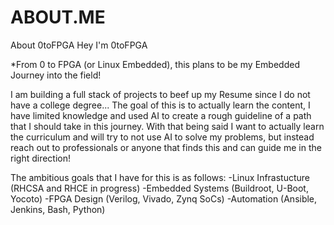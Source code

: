 # ABOUT.ME
About 0toFPGA
Hey I'm 0toFPGA

*From 0 to FPGA (or Linux Embedded), this plans to be my Embedded Journey into the field!

I am building a full stack of projects to beef up my Resume since I do not have a college degree... The goal of this is to actually learn the content, I have limited knowledge and used AI to create a rough guideline of a path that I should take in this journey. With that being said I want to actually learn the curriculum and will try to not use AI to solve my problems, but instead reach out to professionals or anyone that finds this and can guide me in the right direction!

The ambitious goals that I have for this is as follows:
-Linux Infrastucture (RHCSA and RHCE in progress)
-Embedded Systems (Buildroot, U-Boot, Yocoto)
-FPGA Design (Verilog, Vivado, Zynq SoCs)
-Automation (Ansible, Jenkins, Bash, Python)

